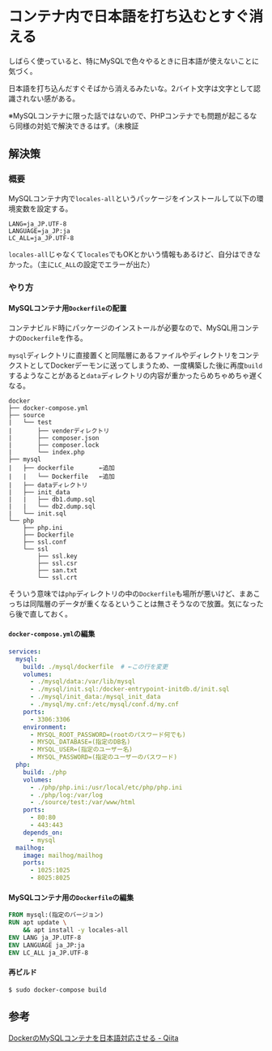 # コンテナ内で日本語を打ち込むとすぐ消える

しばらく使っていると、特にMySQLで色々やるときに日本語が使えないことに気づく。

日本語を打ち込んだすぐそばから消えるみたいな。2バイト文字は文字として認識されない感がある。

※MySQLコンテナに限った話ではないので、PHPコンテナでも問題が起こるなら同様の対処で解決できるはず。（未検証

## 解決策

### 概要

MySQLコンテナ内で`locales-all`というパッケージをインストールして以下の環境変数を設定する。

~~~
LANG=ja_JP.UTF-8
LANGUAGE=ja_JP:ja
LC_ALL=ja_JP.UTF-8
~~~

`locales-all`じゃなくて`locales`でもOKとかいう情報もあるけど、自分はできなかった。（主に`LC_ALL`の設定でエラーが出た）

### やり方

#### MySQLコンテナ用`Dockerfile`の配置

コンテナビルド時にパッケージのインストールが必要なので、MySQL用コンテナの`Dockerfile`を作る。

`mysql`ディレクトリに直接置くと同階層にあるファイルやディレクトリをコンテクストとしてDockerデーモンに送ってしまうため、一度構築した後に再度`build`するようなことがあると`data`ディレクトリの内容が重かったらめちゃめちゃ遅くなる。

```
docker
├── docker-compose.yml
├── source
|   └── test
|       ├── venderディレクトリ
|       ├── composer.json
|       ├── composer.lock
|       └── index.php
├── mysql
|   ├── dockerfile       ←追加
|   |   └── Dockerfile   ←追加
|   ├── dataディレクトリ
|   ├── init_data
|   |   ├── db1.dump.sql
|   |   └── db2.dump.sql
|   └── init.sql
└── php
    ├── php.ini
    ├── Dockerfile
    ├── ssl.conf
    └── ssl
        ├── ssl.key
        ├── ssl.csr
        ├── san.txt
        └── ssl.crt
```

そういう意味では`php`ディレクトリの中の`Dockerfile`も場所が悪いけど、まあこっちは同階層のデータが重くなるということは無さそうなので放置。気になったら後で直しておく。

#### `docker-compose.yml`の編集

```yaml
services:
  mysql:
    build: ./mysql/dockerfile  # ←この行を変更
    volumes:
      - ./mysql/data:/var/lib/mysql
      - ./mysql/init.sql:/docker-entrypoint-initdb.d/init.sql
      - ./mysql/init_data:/mysql_init_data
      - ./mysql/my.cnf:/etc/mysql/conf.d/my.cnf
    ports:
      - 3306:3306
    environment:
      - MYSQL_ROOT_PASSWORD=(rootのパスワード何でも)
      - MYSQL_DATABASE=(指定のDB名)
      - MYSQL_USER=(指定のユーザー名)
      - MYSQL_PASSWORD=(指定のユーザーのパスワード)
  php:
    build: ./php
    volumes:
      - ./php/php.ini:/usr/local/etc/php/php.ini
      - ./php/log:/var/log
      - ./source/test:/var/www/html
    ports:
      - 80:80
      - 443:443
    depends_on:
      - mysql
  mailhog:
    image: mailhog/mailhog
    ports:
      - 1025:1025
      - 8025:8025
```

#### MySQLコンテナ用の`Dockerfile`の編集

~~~dockerfile
FROM mysql:(指定のバージョン)
RUN apt update \
    && apt install -y locales-all
ENV LANG ja_JP.UTF-8
ENV LANGUAGE ja_JP:ja
ENV LC_ALL ja_JP.UTF-8
~~~

#### 再ビルド

~~~shell
$ sudo docker-compose build
~~~

## 参考

[DockerのMySQLコンテナを日本語対応させる - Qiita](https://qiita.com/zongxiaojie/items/6b593ec4ce5e85bb342c)
